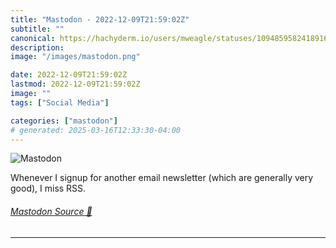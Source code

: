 ```yaml
---
title: "Mastodon - 2022-12-09T21:59:02Z"
subtitle: ""
canonical: https://hachyderm.io/users/mweagle/statuses/109485958241891637
description:
image: "/images/mastodon.png"

date: 2022-12-09T21:59:02Z
lastmod: 2022-12-09T21:59:02Z
image: ""
tags: ["Social Media"]

categories: ["mastodon"]
# generated: 2025-03-16T12:33:30-04:00
---
```

![Mastodon](/images/mastodon.png)

<p>Whenever I signup for another email newsletter (which are generally very good), I miss RSS.</p>


###### [Mastodon Source 🐘](https://hachyderm.io/@mweagle/109485958241891637)

___
